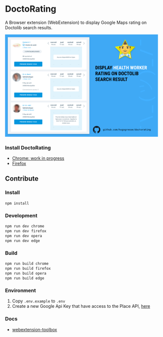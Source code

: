 # DoctoRating

A Browser extension (WebExtension) to display Google Maps rating on Doctolib search results.

![screenshot](./promo/promo-1200x800.png)

### Install DoctoRating

- [Chrome: work in progress](https://chrome.google.com/webstore/detail/doctorating/eajeengjfhpfpopilpkfcodmionfcbkn)
- [Firefox](https://addons.mozilla.org/fr/firefox/addon/doctorating/)

## Contribute

### Install

	npm install

### Development

    npm run dev chrome
    npm run dev firefox
    npm run dev opera
    npm run dev edge

### Build

    npm run build chrome
    npm run build firefox
    npm run build opera
    npm run build edge

### Environment

1. Copy `.env.example` to `.env`
2. Create a new Google Api Key that have access to the Place API, [here](https://console.cloud.google.com/)

### Docs

* [webextension-toolbox](https://github.com/HaNdTriX/webextension-toolbox)
